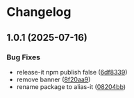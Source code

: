 # Changelog

## 1.0.1 (2025-07-16)

### Bug Fixes

* release-it npm publish false ([6df8339](https://github.com/alirezahematidev/ts-path/commit/6df8339c83947df6bf3f84f26abbf57769c904e8))
* remove banner ([8f20aa9](https://github.com/alirezahematidev/ts-path/commit/8f20aa9839f5a0511a1af1e422d65fe3aea66299))
* rename package to alias-it ([08204bb](https://github.com/alirezahematidev/ts-path/commit/08204bba7e423f6b0dcf23c6d1cc2ecbea8bc460))
